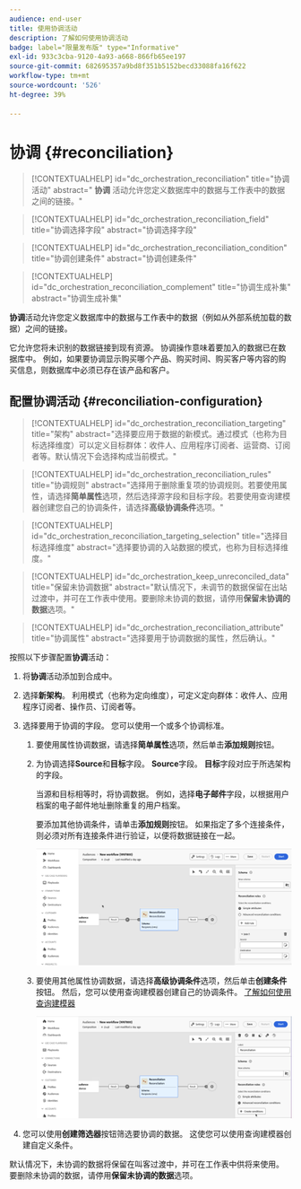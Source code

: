 ```yaml
---
audience: end-user
title: 使用协调活动
description: 了解如何使用协调活动
badge: label="限量发布版" type="Informative"
exl-id: 933c3cba-9120-4a93-a668-866fb65ee197
source-git-commit: 682695357a9bd8f351b5152becd33088fa16f622
workflow-type: tm+mt
source-wordcount: '526'
ht-degree: 39%

---
```


# 协调 {#reconciliation}

>[!CONTEXTUALHELP]
>id="dc_orchestration_reconciliation"
>title="协调活动"
>abstract=" **协调** 活动允许您定义数据库中的数据与工作表中的数据之间的链接。"

>[!CONTEXTUALHELP]
>id="dc_orchestration_reconciliation_field"
>title="协调选择字段"
>abstract="协调选择字段"

>[!CONTEXTUALHELP]
>id="dc_orchestration_reconciliation_condition"
>title="协调创建条件"
>abstract="协调创建条件"

>[!CONTEXTUALHELP]
>id="dc_orchestration_reconciliation_complement"
>title="协调生成补集"
>abstract="协调生成补集"

**协调**&#x200B;活动允许您定义数据库中的数据与工作表中的数据（例如从外部系统加载的数据）之间的链接。

<!--For example, the **Reconciliation** activity can be placed after a **Load file** activity to import non-standard data into the database. In this case, the **Reconciliation** activity lets you define the link between the data in the Adobe Campaign database and the data in the work table.-->

它允许您将未识别的数据链接到现有资源。 协调操作意味着要加入的数据已在数据库中。 例如，如果要协调显示购买哪个产品、购买时间、购买客户等内容的购买信息，则数据库中必须已存在该产品和客户。

## 配置协调活动 {#reconciliation-configuration}

>[!CONTEXTUALHELP]
>id="dc_orchestration_reconciliation_targeting"
>title="架构"
>abstract="选择要应用于数据的新模式。通过模式（也称为目标选择维度）可以定义目标群体：收件人、应用程序订阅者、运营商、订阅者等。默认情况下会选择构成当前模式。"

>[!CONTEXTUALHELP]
>id="dc_orchestration_reconciliation_rules"
>title="协调规则"
>abstract="选择用于删除重复项的协调规则。若要使用属性，请选择&#x200B;**简单属性**&#x200B;选项，然后选择源字段和目标字段。若要使用查询建模器创建您自己的协调条件，请选择&#x200B;**高级协调条件**&#x200B;选项。"

>[!CONTEXTUALHELP]
>id="dc_orchestration_reconciliation_targeting_selection"
>title="选择目标选择维度"
>abstract="选择要协调的入站数据的模式，也称为目标选择维度。"

>[!CONTEXTUALHELP]
>id="dc_orchestration_keep_unreconciled_data"
>title="保留未协调数据"
>abstract="默认情况下，未调节的数据保留在出站过渡中，并可在工作表中使用。要删除未协调的数据，请停用&#x200B;**保留未协调的数据**&#x200B;选项。"

>[!CONTEXTUALHELP]
>id="dc_orchestration_reconciliation_attribute"
>title="协调属性"
>abstract="选择要用于协调数据的属性，然后确认。"

按照以下步骤配置&#x200B;**协调**&#x200B;活动：

1. 将&#x200B;**协调**&#x200B;活动添加到合成中。

1. 选择&#x200B;**新架构**。 利用模式（也称为定向维度），可定义定向群体：收件人、应用程序订阅者、操作员、订阅者等。

1. 选择要用于协调的字段。 您可以使用一个或多个协调标准。

   1. 要使用属性协调数据，请选择&#x200B;**简单属性**&#x200B;选项，然后单击&#x200B;**添加规则**&#x200B;按钮。
   1. 为协调选择&#x200B;**Source**&#x200B;和&#x200B;**目标**&#x200B;字段。 **Source**&#x200B;字段。 **目标**&#x200B;字段对应于所选架构的字段。

      当源和目标相等时，将协调数据。 例如，选择&#x200B;**电子邮件**&#x200B;字段，以根据用户档案的电子邮件地址删除重复的用户档案。

      要添加其他协调条件，请单击&#x200B;**添加规则**&#x200B;按钮。 如果指定了多个连接条件，则必须对所有连接条件进行验证，以便将数据链接在一起。

      ![](../assets/reconciliation-rules.png)

   1. 要使用其他属性协调数据，请选择&#x200B;**高级协调条件**&#x200B;选项，然后单击&#x200B;**创建条件**&#x200B;按钮。 然后，您可以使用查询建模器创建自己的协调条件。 [了解如何使用查询建模器](../../query/query-modeler-overview.md)

      ![](../assets/reconciliation-advanced.png)

1. 您可以使用&#x200B;**创建筛选器**&#x200B;按钮筛选要协调的数据。 这使您可以使用查询建模器创建自定义条件。

默认情况下，未协调的数据将保留在叫客过渡中，并可在工作表中供将来使用。 要删除未协调的数据，请停用&#x200B;**保留未协调的数据**&#x200B;选项。

<!--
## Example {#reconciliation-example}

The following example demonstrates a workflow that creates an audience of profiles directly from an imported file containing new clients. It is made up of the following activities:

The workflow is designed as follows:

![](../assets/workflow-reconciliation-sample-1.0.png)

 
It is built with the following activities:

* A [Load file](load-file.md) activity uploads a file containing profiles data that were extracted from an external tool.

    For example:

    ```
    lastname;firstname;email;birthdate;
    JACKMAN;Megan;megan.jackman@testmail.com;07/08/1975;
    PHILLIPS;Edward;phillips@testmail.com;09/03/1986;
    WEAVER;Justin;justin_w@testmail.com;11/15/1990;
    MARTIN;Babe;babeth_martin@testmail.net;11/25/1964;
    REESE;Richard;rreese@testmail.com;02/08/1987;
    ```

* A **Reconciliation** activity which identifies the incoming data as profiles, by using the **email** and **Date of birth** fields as reconciliation criteria.

    ![](../assets/workflow-reconciliation-sample-1.1.png)

* A [Save audience](save-audience.md) activity to create a new audience based on these updates. You can also replace the **Save audience** activity by an **End** activity if no specific audience needs to be created or updated. Recipient profiles are updated in any case when you run the workflow.


## Compatibility {#reconciliation-compat}

The **Reconciliation** activity does not exist in the Client console. All **Enrichments** activities created in the Client console with the reconciliation options enabled are displayed as **Reconciliation** activities in Campaign Web user interface.
-->

